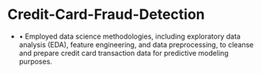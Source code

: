 # Credit-Card-Fraud-Detection

- •	Employed data science methodologies, including exploratory data analysis (EDA), feature engineering, and data preprocessing, to cleanse and prepare credit card transaction data for predictive modeling purposes.

